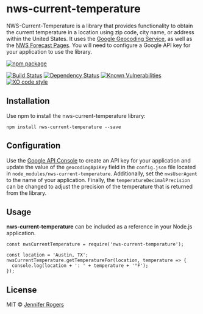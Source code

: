 # nws-current-temperature
NWS-Current-Temperature is a library that provides functionality to obtain the current temperature in a location using zip code, city name, or address within the United States. It uses the [Google Geocoding Service](https://developers.google.com/maps/documentation/javascript/geocoding), as well as the [NWS Forecast Pages](https://forecast-v3.weather.gov/documentation?redirect=legacy). You will need to configure a Google API key for your application to use the library.

[![npm package](https://nodei.co/npm/nws-current-temperature.png?downloads=true&downloadRank=true&stars=true)](https://nodei.co/npm/nws-current-temperature/)

[![Build Status](https://img.shields.io/travis/jennyfofenny/nws-current-temperature/master.svg)](https://travis-ci.org/jennyfofenny/nws-current-temperature)
[![Dependency Status](https://david-dm.org/jennyfofenny/nws-current-temperature.svg)](https://david-dm.org/jennyfofenny/nws-current-temperature)
[![Known Vulnerabilities](https://snyk.io/test/github/jennyfofenny/nws-current-temperature/badge.svg)](https://snyk.io/test/github/jennyfofenny/nws-current-temperature)
[![XO code style](https://img.shields.io/badge/code_style-XO-5ed9c7.svg)](https://github.com/sindresorhus/xo)

## Installation

Use npm to install the nws-current-temperature library:

`npm install nws-current-temperature --save`


## Configuration

Use the [Google API Console](https://console.developers.google.com/flows/enableapi?apiid=maps_backend,geocoding_backend,directions_backend,distance_matrix_backend,elevation_backend,places_backend&reusekey=true) to create an API key for your application and update the value of the `geocodingApiKey` field in the `config.json` file located in `node_modules/nws-current-temperature`. Additionally, set the `nwsUserAgent` to the name of your application. Finally, the `temperatureDecimalPrecision` can be changed to adjust the precision of the temperature that is returned from the library.

## Usage

**nws-current-temperature** can be included as a reference in your Node.js application.

```
const nwsCurrentTemperature = require('nws-current-temperature');

const location = 'Austin, TX';
nwsCurrentTemperature.getTemperatureFor(location, temperature => {
  console.log(location + ': ' + temperature + '°F');
});
```

## License

MIT © [Jennifer Rogers](http://www.jennifersemtner.com)